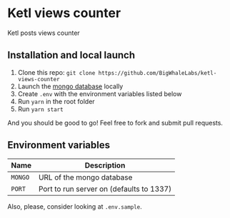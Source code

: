 # Ketl views counter

Ketl posts views counter

## Installation and local launch

1. Clone this repo: `git clone https://github.com/BigWhaleLabs/ketl-views-counter`
2. Launch the [mongo database](https://www.mongodb.com/) locally
3. Create `.env` with the environment variables listed below
4. Run `yarn` in the root folder
5. Run `yarn start`

And you should be good to go! Feel free to fork and submit pull requests.

## Environment variables

| Name    | Description                              |
| ------- | ---------------------------------------- |
| `MONGO` | URL of the mongo database                |
| `PORT`  | Port to run server on (defaults to 1337) |

Also, please, consider looking at `.env.sample`.

